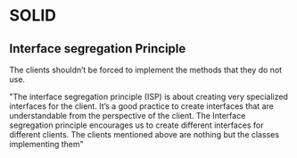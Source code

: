 

# SOLID


## Interface segregation Principle

The clients shouldn’t be forced to implement the methods that they do not use.

"The interface segregation principle (ISP) is about creating very specialized interfaces for the client. It’s a good practice to create interfaces that are understandable from the perspective of the client. The Interface segregation principle encourages us to create different interfaces for different clients. The clients mentioned above are nothing but the classes implementing them"
